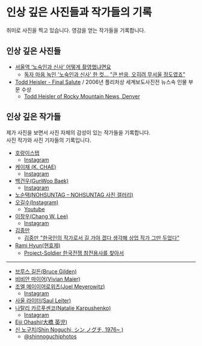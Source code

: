 # 인상 깊은 사진들과 작가들의 기록
취미로 사진을 찍고 있습니다. 영감을 얻는 작가들을 기록합니다.

## 인상 깊은 사진들
- [서울역 ‘노숙인과 신사’ 어떻게 촬영했냐면요](https://www.hani.co.kr/arti/society/society_general/979965.html)
  - [독자 마음 녹인 '노숙인과 신사' 한 컷… "큰 반응, 오히려 무서울 정도였죠"](http://journalist.or.kr/m/m_article.html?no=48894)
- [Todd Heisler - Final Salute](http://todd-heisler.squarespace.com/final-salute) / 2006년 플리처상 세계보도사진전 뉴스속 인물 부문 수상
  - [Todd Heisler of Rocky Mountain News, Denver](https://www.pulitzer.org/winners/todd-heisler)

## 인상 깊은 작가들
제가 사진을 보면서 사진 자체의 감성이 있는 작가들을 기록합니다.  
사진 작가와 사진 기자들의 기록입니다.

- [호랑이스탭](https://horangisnap.creatorlink.net/)
  - [Instagram](https://www.instagram.com/lofi_jh/)
- [케이채 (K. CHAE)](https://www.kchae.com/)
  - [Instagram](https://www.instagram.com/kchae/)
- [백건우(GunWoo Baek)](https://www.behance.net/benz1129775a)
  - [Instagram](https://www.instagram.com/cuttergun/)
- [노순택(NOHSUNTAG – NOHSUNTAG 사진 갤러리)](http://suntag.net/)
- [오길수(Instagram)](https://www.instagram.com/5gilsu/)
  - [Youtube](https://www.youtube.com/@Gilsu)
- [이창우(Chang W. Lee)](https://changwlee.com/)
  - [Instagram](https://www.instagram.com/nytchangster/)
- [김중만](https://namu.wiki/w/%EA%B9%80%EC%A4%91%EB%A7%8C)
  - [김중만 "한국인의 작가로서 길 가야 겠다 생각해 상업 작가 그만 두었다"](https://youtu.be/2Qa35X4jhpg)
- [Rami Hyun(현효제)](https://www.instagram.com/projectsoldierkwv/)
  - [Project-Soldier 한국전쟁 참전용사를 찾아서](https://youtu.be/Tg11PgBf4FU)

---

- [브루스 길든(Bruce Gilden)](https://www.brucegilden.com/)
- [비비안 마이어(Vivian Maier)](http://www.vivianmaier.com/)
- [조엘 메이이어로위츠(Joel Meyerowitz)](https://www.joelmeyerowitz.com/)
  - [Instagram](https://www.instagram.com/joel_meyerowitz/)
- [사울 라이터(Saul Leiter)](https://www.saulleiterfoundation.org/)
- [나탈리 카르푸셴코(Natalie Karpushenko)](https://www.natalie-karpushenko.com/home)
  - [Instagram](https://www.instagram.com/nataliekarpushenko/)
- [Eiji Ohashi(大橋 英児)](https://eijiohashi.com/en)
- [신 노구치(Shin Noguchi, シン ノグチ, 1976~ )](https://shinnoguchiphotography.com/)
  - [@shinnoguchiphotos](https://www.instagram.com/shinnoguchiphotos/)